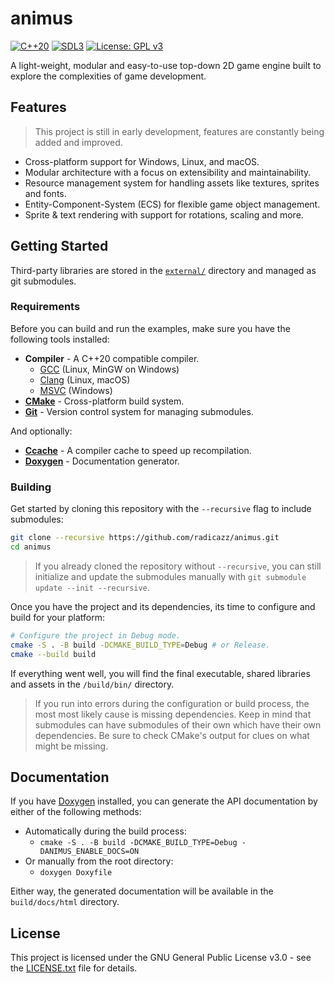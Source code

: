 # animus

[![C++20](https://img.shields.io/badge/C%2B%2B-20-blue.svg)](https://en.cppreference.com/w/cpp/20)
[![SDL3](https://img.shields.io/badge/SDL-3.0-green.svg)](https://github.com/libsdl-org/SDL)
[![License: GPL v3](https://img.shields.io/badge/License-GPLv3-orange.svg)](LICENSE.txt)

A light-weight, modular and easy-to-use top-down 2D game engine built to explore the complexities of game development.

## Features

> This project is still in early development, features are constantly being added and improved.

- Cross-platform support for Windows, Linux, and macOS.
- Modular architecture with a focus on extensibility and maintainability.
- Resource management system for handling assets like textures, sprites and fonts.
- Entity-Component-System (ECS) for flexible game object management.
- Sprite & text rendering with support for rotations, scaling and more.

## Getting Started

Third-party libraries are stored in the [`external/`](external/) directory and managed as git submodules.

### Requirements

Before you can build and run the examples, make sure you have the following tools installed:

- **Compiler** - A C++20 compatible compiler.
  - [GCC](https://gcc.gnu.org/) (Linux, MinGW on Windows)
  - [Clang](https://clang.llvm.org/) (Linux, macOS)
  - [MSVC](https://visualstudio.microsoft.com/) (Windows)
- **[CMake](https://cmake.org/)** - Cross-platform build system.
- **[Git](https://git-scm.com/downloads)** - Version control system for managing submodules.

And optionally:

- **[Ccache](https://ccache.dev/)** - A compiler cache to speed up recompilation.
- **[Doxygen](https://www.doxygen.nl/index.html)** - Documentation generator.

### Building

Get started by cloning this repository with the `--recursive` flag to include submodules:

```bash
git clone --recursive https://github.com/radicazz/animus.git
cd animus
```

> If you already cloned the repository without `--recursive`, you can still initialize and update the submodules manually with `git submodule update --init --recursive`.

Once you have the project and its dependencies, its time to configure and build for your platform:

```bash
# Configure the project in Debug mode.
cmake -S . -B build -DCMAKE_BUILD_TYPE=Debug # or Release.
cmake --build build
```

If everything went well, you will find the final executable, shared libraries and assets in the `/build/bin/` directory.

> If you run into errors during the configuration or build process, the most most likely cause is missing dependencies. Keep in mind that submodules can have submodules of their own which have their own dependencies. Be sure to check CMake's output for clues on what might be missing.

## Documentation

If you have [Doxygen](https://www.doxygen.nl/index.html) installed, you can generate the API documentation by either of the following methods:

- Automatically during the build process:
  - `cmake -S . -B build -DCMAKE_BUILD_TYPE=Debug -DANIMUS_ENABLE_DOCS=ON`
- Or manually from the root directory:
  - `doxygen Doxyfile`

Either way, the generated documentation will be available in the `build/docs/html` directory.

## License

This project is licensed under the GNU General Public License v3.0 - see the [LICENSE.txt](LICENSE.txt) file for details.
